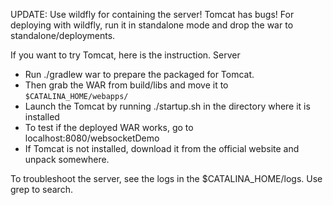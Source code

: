 UPDATE: Use wildfly for containing the server! Tomcat has bugs!
For deploying with wildfly, run it in standalone mode and drop the war
to standalone/deployments.

If you want to try Tomcat, here is the instruction.
Server
- Run ./gradlew war to prepare the packaged for Tomcat.
- Then grab the WAR from build/libs and move it to
```$CATALINA_HOME/webapps/```
- Launch the Tomcat by running ./startup.sh in the directory where it
is installed
- To test if the deployed WAR works, go to localhost:8080/websocketDemo
- If Tomcat is not installed, download it from the official website
and unpack somewhere.

To troubleshoot the server, see the logs
in the $CATALINA_HOME/logs. Use grep to
search.